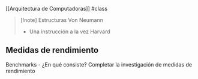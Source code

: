 [[Arquitectura de Computadoras]] #class
> [!note] Estructuras
> Von Neumann 
> 	- Una instrucción a la vez
> Harvard


## Medidas de rendimiento
Benchmarks - ¿En qué consiste?
Completar la investigación de medidas de rendimiento